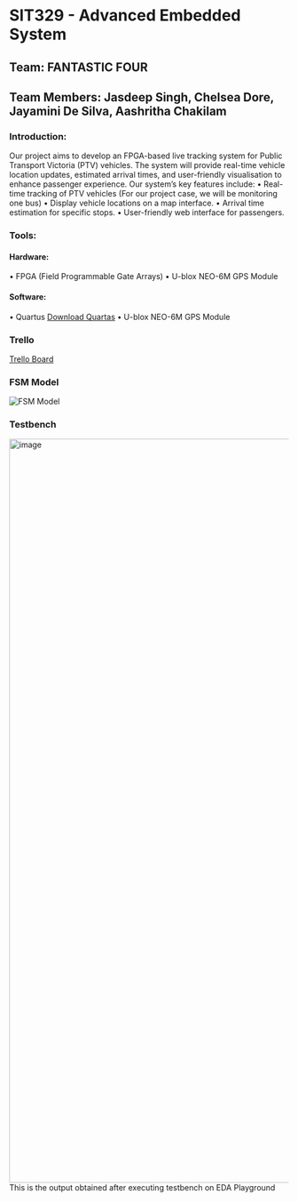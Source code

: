 # SIT329 - Advanced Embedded System
## Team: FANTASTIC FOUR 
## Team Members: Jasdeep Singh, Chelsea Dore, Jayamini De Silva, Aashritha Chakilam

### Introduction: 
Our project aims to develop an FPGA-based live tracking system for Public Transport Victoria (PTV) vehicles. The system will provide real-time vehicle location updates, estimated arrival times, and user-friendly visualisation to enhance passenger experience.
Our system’s key features include:
• Real-time tracking of PTV vehicles (For our project case, we will be monitoring one bus)
• Display vehicle locations on a map interface.
• Arrival time estimation for specific stops.
• User-friendly web interface for passengers.

### Tools:

#### Hardware:
• FPGA (Field Programmable Gate Arrays)
• U-blox NEO-6M GPS Module

#### Software:
• Quartus [Download Quartas](https://www.intel.com/content/www/us/en/support/programmable/support-resources/programming/tls-software.html)
• U-blox NEO-6M GPS Module


### Trello
[Trello Board](https://trello.com/b/2zIjK3os/fantastic-four)



### FSM Model
![FSM Model](https://github.com/jassingh27/Fantastic4/assets/110685225/cb023fe0-4226-4e5e-bc5e-c81a9d55905c)



### Testbench 
<img width="1339" alt="image" src="https://github.com/jassingh27/Fantastic4/assets/110685225/1ccdc6d1-1554-4d8b-9c98-334a7c65898b">
This is the output obtained after executing testbench on EDA Playground
